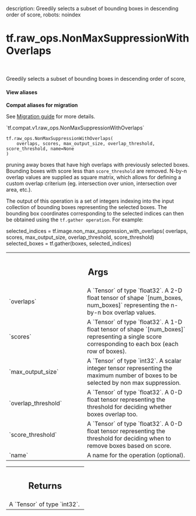 description: Greedily selects a subset of bounding boxes in descending order of score,
robots: noindex

# tf.raw_ops.NonMaxSuppressionWithOverlaps

<!-- Insert buttons and diff -->

<table class="tfo-notebook-buttons tfo-api nocontent" align="left">

</table>



Greedily selects a subset of bounding boxes in descending order of score,

<section class="expandable">
  <h4 class="showalways">View aliases</h4>
  <p>
<b>Compat aliases for migration</b>
<p>See
<a href="https://www.tensorflow.org/guide/migrate">Migration guide</a> for
more details.</p>
<p>`tf.compat.v1.raw_ops.NonMaxSuppressionWithOverlaps`</p>
</p>
</section>

<pre class="devsite-click-to-copy prettyprint lang-py tfo-signature-link">
<code>tf.raw_ops.NonMaxSuppressionWithOverlaps(
    overlaps, scores, max_output_size, overlap_threshold, score_threshold, name=None
)
</code></pre>



<!-- Placeholder for "Used in" -->

pruning away boxes that have high overlaps
with previously selected boxes.  Bounding boxes with score less than
`score_threshold` are removed. N-by-n overlap values are supplied as square matrix,
which allows for defining a custom overlap criterium (eg. intersection over union,
intersection over area, etc.).

The output of this operation is a set of integers indexing into the input
collection of bounding boxes representing the selected boxes.  The bounding
box coordinates corresponding to the selected indices can then be obtained
using the `tf.gather operation`.  For example:

  selected_indices = tf.image.non_max_suppression_with_overlaps(
      overlaps, scores, max_output_size, overlap_threshold, score_threshold)
  selected_boxes = tf.gather(boxes, selected_indices)

<!-- Tabular view -->
 <table class="responsive fixed orange">
<colgroup><col width="214px"><col></colgroup>
<tr><th colspan="2"><h2 class="add-link">Args</h2></th></tr>

<tr>
<td>
`overlaps`
</td>
<td>
A `Tensor` of type `float32`.
A 2-D float tensor of shape `[num_boxes, num_boxes]` representing
the n-by-n box overlap values.
</td>
</tr><tr>
<td>
`scores`
</td>
<td>
A `Tensor` of type `float32`.
A 1-D float tensor of shape `[num_boxes]` representing a single
score corresponding to each box (each row of boxes).
</td>
</tr><tr>
<td>
`max_output_size`
</td>
<td>
A `Tensor` of type `int32`.
A scalar integer tensor representing the maximum number of
boxes to be selected by non max suppression.
</td>
</tr><tr>
<td>
`overlap_threshold`
</td>
<td>
A `Tensor` of type `float32`.
A 0-D float tensor representing the threshold for deciding whether
boxes overlap too.
</td>
</tr><tr>
<td>
`score_threshold`
</td>
<td>
A `Tensor` of type `float32`.
A 0-D float tensor representing the threshold for deciding when to remove
boxes based on score.
</td>
</tr><tr>
<td>
`name`
</td>
<td>
A name for the operation (optional).
</td>
</tr>
</table>



<!-- Tabular view -->
 <table class="responsive fixed orange">
<colgroup><col width="214px"><col></colgroup>
<tr><th colspan="2"><h2 class="add-link">Returns</h2></th></tr>
<tr class="alt">
<td colspan="2">
A `Tensor` of type `int32`.
</td>
</tr>

</table>

